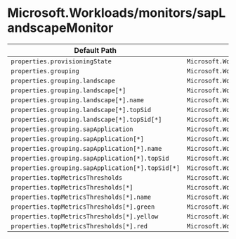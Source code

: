# Microsoft.Workloads/monitors/sapLandscapeMonitor

| Default Path | Alias |
|---|---|
| `properties.provisioningState` | `Microsoft.Workloads/monitors/sapLandscapeMonitor/provisioningState` |
| `properties.grouping` | `Microsoft.Workloads/monitors/sapLandscapeMonitor/grouping` |
| `properties.grouping.landscape` | `Microsoft.Workloads/monitors/sapLandscapeMonitor/grouping.landscape` |
| `properties.grouping.landscape[*]` | `Microsoft.Workloads/monitors/sapLandscapeMonitor/grouping.landscape[*]` |
| `properties.grouping.landscape[*].name` | `Microsoft.Workloads/monitors/sapLandscapeMonitor/grouping.landscape[*].name` |
| `properties.grouping.landscape[*].topSid` | `Microsoft.Workloads/monitors/sapLandscapeMonitor/grouping.landscape[*].topSid` |
| `properties.grouping.landscape[*].topSid[*]` | `Microsoft.Workloads/monitors/sapLandscapeMonitor/grouping.landscape[*].topSid[*]` |
| `properties.grouping.sapApplication` | `Microsoft.Workloads/monitors/sapLandscapeMonitor/grouping.sapApplication` |
| `properties.grouping.sapApplication[*]` | `Microsoft.Workloads/monitors/sapLandscapeMonitor/grouping.sapApplication[*]` |
| `properties.grouping.sapApplication[*].name` | `Microsoft.Workloads/monitors/sapLandscapeMonitor/grouping.sapApplication[*].name` |
| `properties.grouping.sapApplication[*].topSid` | `Microsoft.Workloads/monitors/sapLandscapeMonitor/grouping.sapApplication[*].topSid` |
| `properties.grouping.sapApplication[*].topSid[*]` | `Microsoft.Workloads/monitors/sapLandscapeMonitor/grouping.sapApplication[*].topSid[*]` |
| `properties.topMetricsThresholds` | `Microsoft.Workloads/monitors/sapLandscapeMonitor/topMetricsThresholds` |
| `properties.topMetricsThresholds[*]` | `Microsoft.Workloads/monitors/sapLandscapeMonitor/topMetricsThresholds[*]` |
| `properties.topMetricsThresholds[*].name` | `Microsoft.Workloads/monitors/sapLandscapeMonitor/topMetricsThresholds[*].name` |
| `properties.topMetricsThresholds[*].green` | `Microsoft.Workloads/monitors/sapLandscapeMonitor/topMetricsThresholds[*].green` |
| `properties.topMetricsThresholds[*].yellow` | `Microsoft.Workloads/monitors/sapLandscapeMonitor/topMetricsThresholds[*].yellow` |
| `properties.topMetricsThresholds[*].red` | `Microsoft.Workloads/monitors/sapLandscapeMonitor/topMetricsThresholds[*].red` |

